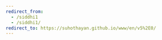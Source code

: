 ```yaml
---
redirect_from:
  - /siddhi1
  - /siddhi1/
redirect_to: https://suhothayan.github.io/www/en/v5%2E0/
---
```

